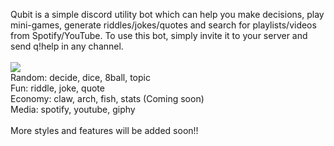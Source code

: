 Qubit is a simple discord utility bot which can help you make decisions, play mini-games, generate riddles/jokes/quotes and search for playlists/videos from Spotify/YouTube. To use this bot, simply invite it to your server and send q!help in any channel.</br></br>
![](https://cdn.discordapp.com/attachments/727146283097260084/853142328864931870/ezgif.com-gif-maker15.gif)</br>
Random: decide, dice, 8ball, topic</br>
Fun: riddle, joke, quote</br>
Economy: claw, arch, fish, stats (Coming soon)</br>
Media: spotify, youtube, giphy</br></br>
More styles and features will be added soon!!
